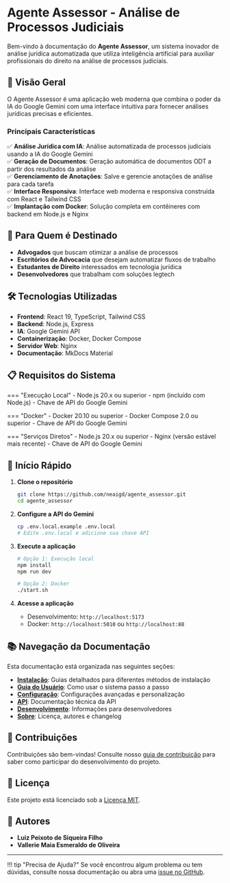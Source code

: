 # Agente Assessor - Análise de Processos Judiciais

Bem-vindo à documentação do **Agente Assessor**, um sistema inovador de análise jurídica automatizada que utiliza inteligência artificial para auxiliar profissionais do direito na análise de processos judiciais.

## 🚀 Visão Geral

O Agente Assessor é uma aplicação web moderna que combina o poder da IA do Google Gemini com uma interface intuitiva para fornecer análises jurídicas precisas e eficientes.

### Principais Características

✅ **Análise Jurídica com IA**: Análise automatizada de processos judiciais usando a IA do Google Gemini  
✅ **Geração de Documentos**: Geração automática de documentos ODT a partir dos resultados da análise  
✅ **Gerenciamento de Anotações**: Salve e gerencie anotações de análise para cada tarefa  
✅ **Interface Responsiva**: Interface web moderna e responsiva construída com React e Tailwind CSS  
✅ **Implantação com Docker**: Solução completa em contêineres com backend em Node.js e Nginx  

## 🎯 Para Quem é Destinado

- **Advogados** que buscam otimizar a análise de processos
- **Escritórios de Advocacia** que desejam automatizar fluxos de trabalho
- **Estudantes de Direito** interessados em tecnologia jurídica
- **Desenvolvedores** que trabalham com soluções legtech

## 🛠️ Tecnologias Utilizadas

- **Frontend**: React 19, TypeScript, Tailwind CSS
- **Backend**: Node.js, Express
- **IA**: Google Gemini API
- **Containerização**: Docker, Docker Compose
- **Servidor Web**: Nginx
- **Documentação**: MkDocs Material

## 📋 Requisitos do Sistema

=== "Execução Local"
    - Node.js 20.x ou superior
    - npm (incluído com Node.js)
    - Chave de API do Google Gemini

=== "Docker"
    - Docker 20.10 ou superior
    - Docker Compose 2.0 ou superior
    - Chave de API do Google Gemini

=== "Serviços Diretos"
    - Node.js 20.x ou superior
    - Nginx (versão estável mais recente)
    - Chave de API do Google Gemini

## 🚀 Início Rápido

1. **Clone o repositório**
   ```bash
   git clone https://github.com/neaigd/agente_assessor.git
   cd agente_assessor
   ```

2. **Configure a API do Gemini**
   ```bash
   cp .env.local.example .env.local
   # Edite .env.local e adicione sua chave API
   ```

3. **Execute a aplicação**
   ```bash
   # Opção 1: Execução local
   npm install
   npm run dev
   
   # Opção 2: Docker
   ./start.sh
   ```

4. **Acesse a aplicação**
   - Desenvolvimento: `http://localhost:5173`
   - Docker: `http://localhost:5010` ou `http://localhost:88`

## 📚 Navegação da Documentação

Esta documentação está organizada nas seguintes seções:

- **[Instalação](installation/requirements.md)**: Guias detalhados para diferentes métodos de instalação
- **[Guia do Usuário](user-guide/getting-started.md)**: Como usar o sistema passo a passo
- **[Configuração](configuration/environment.md)**: Configurações avançadas e personalização
- **[API](api/reference.md)**: Documentação técnica da API
- **[Desenvolvimento](development/architecture.md)**: Informações para desenvolvedores
- **[Sobre](about/license.md)**: Licença, autores e changelog

## 🤝 Contribuições

Contribuições são bem-vindas! Consulte nosso [guia de contribuição](development/contributing.md) para saber como participar do desenvolvimento do projeto.

## 📄 Licença

Este projeto está licenciado sob a [Licença MIT](about/license.md).

## 👥 Autores

- **Luiz Peixoto de Siqueira Filho**
- **Vallerie Maia Esmeraldo de Oliveira**

---

!!! tip "Precisa de Ajuda?"
    Se você encontrou algum problema ou tem dúvidas, consulte nossa documentação ou abra uma [issue no GitHub](https://github.com/username/agente_assessor/issues).
